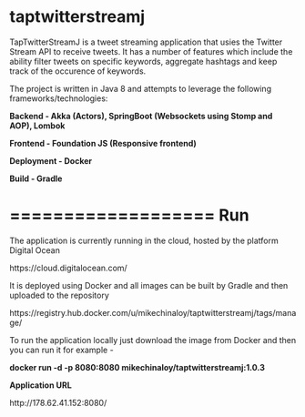 # taptwitterstreamj

TapTwitterStreamJ is a tweet streaming application that usies the Twitter Stream API to receive tweets. It has a number of features which include the ability filter tweets on specific keywords, aggregate hashtags and keep track of the occurence of keywords.

The project is written in Java 8 and attempts to leverage the following frameworks/technologies:
<p>
<b>Backend - Akka (Actors), SpringBoot (Websockets using Stomp and AOP), Lombok</b>
</p>
<p>
<b>Frontend - Foundation JS (Responsive frontend)</b>
</p>
<p>
<b>Deployment - Docker</b>
</p>
<p>
<b>Build - Gradle</b>
</p>

===================
Run
===================

<p>
The application is currently running in the cloud, hosted by the platform Digital Ocean
</p>
<p>
https://cloud.digitalocean.com/
</p>
<p>
It is deployed using Docker and all images can be built by Gradle and then uploaded to the repository
</p>
<p>
https://registry.hub.docker.com/u/mikechinaloy/taptwitterstreamj/tags/manage/
</p>
<p>
To run the application locally just download the image from Docker and then you can run it for example -
</p>
<p>
<b>docker run -d -p 8080:8080 mikechinaloy/taptwitterstreamj:1.0.3</b>
</o>
<p>
<b>Application URL</b>
</p>
<p>
http://178.62.41.152:8080/
</p>
